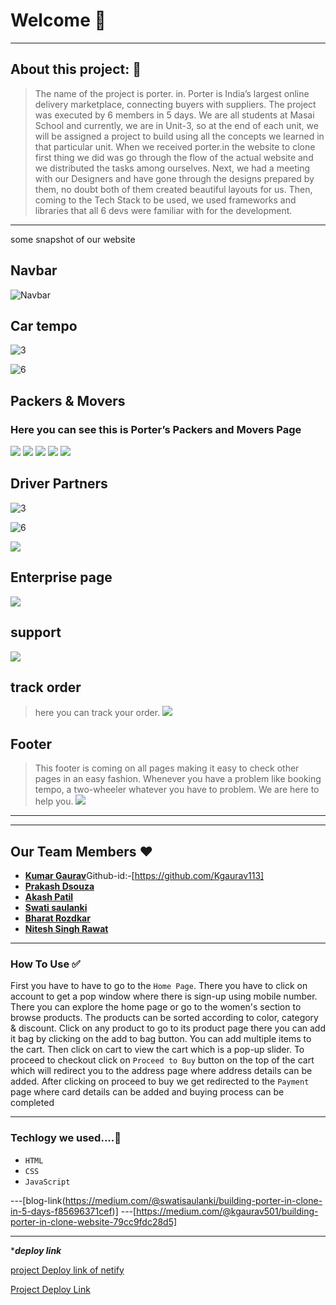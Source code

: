 
# Welcome 👋

---

## About this project: 🙌

> The name of the project is porter. in. Porter is India’s largest online delivery marketplace, connecting buyers with suppliers. The project was executed by 6 members in 5 days.
We are all students at Masai School and currently, we are in Unit-3, so at the end of each unit, we will be assigned a project to build using all the concepts we learned in that particular unit.
When we received porter.in the website to clone first thing we did was go through the flow of the actual website and we distributed the tasks among ourselves. Next, we had a meeting with our Designers and have gone through the designs prepared by them, no doubt both of them created beautiful layouts for us.
Then, coming to the Tech Stack to be used, we used frameworks and libraries that all 6 devs were familiar with for the development.
----

some snapshot of our website

## Navbar
![Navbar](https://miro.medium.com/max/700/1*7aMKIPnznn8-HFd5UymbcQ.png)
## Car tempo
![3](https://miro.medium.com/max/700/1*gZ3GGWjp4LzTto45fTqj9Q.png)

![6](https://miro.medium.com/max/700/1*tp-dPESeiGBlBzqENJhIoA.png)
## Packers & Movers
### Here you can see this is Porter’s Packers and Movers Page
![](https://miro.medium.com/max/700/1*a0Q_3T37rkLHbwBniR3wtA.png)
![](https://miro.medium.com/max/700/1*NXtlmAjTEJimRkwiG2rb5g.png)
![](https://miro.medium.com/max/700/1*bchW0DMMLGDsIasxnx33Og.png)
![](https://miro.medium.com/max/700/1*DMznA6An2-P1YUwAv0R10Q.png)
![](https://miro.medium.com/max/700/1*2R7zxlHomWCV3oEkU4Ce-g.png)

##  Driver Partners
![3](https://miro.medium.com/max/700/1*Ep8DKIXF6eBOYKAiDNjqDQ.png)

![6](https://miro.medium.com/max/700/1*T3zT1SON8OoTsOyQKvor2Q.png)

![](https://miro.medium.com/max/700/1*INiaYw9KQ2Hqqg9gQjdqjA.png)

## Enterprise page
![](https://miro.medium.com/max/700/1*qMrT1djZGfTEkYXVog8KnQ.png)

## support
>
![](https://miro.medium.com/max/700/1*zfRFobdl8xruU8szWpBErA.png)

## track order
>here you can track your order.
![](https://miro.medium.com/max/700/1*ITY77X44aFOu-BBdftGhhw.png)

## Footer
>This footer is coming on all pages making it easy to check other pages in an easy fashion.
Whenever you have a problem like booking tempo, a two-wheeler whatever you have to problem. We are here to help you.
![](https://miro.medium.com/max/700/1*dsx12OSYzIS7J1tuctuWGw.png)
---



---

## Our Team Members ❤️

- [**Kumar Gaurav**](https://www.linkedin.com/in/kgaurav501/)Github-id:-[https://github.com/Kgaurav113]
- [**Prakash Dsouza**](https://github.com/PRAKASH-1971)
- [**Akash Patil**](https://github.com/darkwingpatil)
- [**Swati saulanki**](https://github.com/swatisaulanki)
- [**Bharat Rozdkar** ](https://github.com/rozodkarbharat)
- [**Nitesh Singh Rawat**](https://github.com/niteshrawat0401)
---



### How To Use ✅

First you have to have to go to the `Home Page`. There you have to click on account to get a pop window where there is sign-up using mobile number.  There you can explore the home page or go to the women's section to browse products. The products can be sorted according to color,  category & discount. Click on any product to go to its product page there you can add it bag by clicking on the add to bag button. You can add multiple items to the cart. Then click on cart to view the cart which is a pop-up slider. To proceed to checkout click on `Proceed to Buy` button on the top of the cart which will redirect you to the address page where address details can be added. After clicking on proceed to buy we get redirected to the `Payment` page where card details can be added and buying process can be completed

---

### Techlogy we used....🔧

- `HTML`
- `CSS`
- `JavaScript`

---[blog-link(https://medium.com/@swatisaulanki/building-porter-in-clone-in-5-days-f85696371cef)]
---[https://medium.com/@kgaurav501/building-porter-in-clone-website-79cc9fdc28d5]



---



****deploy link***

[project Deploy link of netify]()


[Project Deploy Link]()
